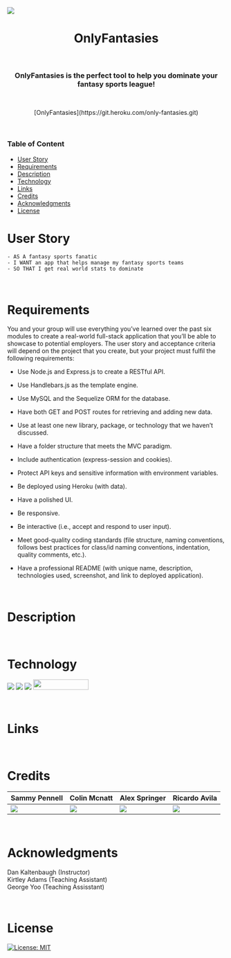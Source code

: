 <img src="https://user-images.githubusercontent.com/107449948/193716238-846545c5-7c3a-4160-8b01-231372bb0509.jpg" />
<h1 align="center">
OnlyFantasies
</h1>

<p>&nbsp;</p>

<h3 align="center">
OnlyFantasies is the perfect tool to help you dominate your fantasy sports league!
</h3>
<p>&nbsp;</p>
<p align="center">
[OnlyFantasies](https://git.heroku.com/only-fantasies.git)
</p>
<p>&nbsp;</p>

### Table of Content

- [User Story](#user-story)
- [Requirements](#Requirements)
- [Description](#Description)
- [Technology](#Technology)
- [Links](#Links)
- [Credits](#credits)
- [Acknowledgments](#Acknowledgments)
- [License](#license)

# User Story

    - AS A fantasy sports fanatic
    - I WANT an app that helps manage my fantasy sports teams
    - SO THAT I get real world stats to dominate

<p>&nbsp;</p>

# Requirements

You and your group will use everything you’ve learned over the past six modules to create a real-world full-stack application that you’ll be able to showcase to potential employers. The user story and acceptance criteria will depend on the project that you create, but your project must fulfil the following requirements:

- Use Node.js and Express.js to create a RESTful API.

- Use Handlebars.js as the template engine.

- Use MySQL and the Sequelize ORM for the database.

- Have both GET and POST routes for retrieving and adding new data.

- Use at least one new library, package, or technology that we haven’t discussed.

- Have a folder structure that meets the MVC paradigm.

- Include authentication (express-session and cookies).

- Protect API keys and sensitive information with environment variables.

- Be deployed using Heroku (with data).

- Have a polished UI.

- Be responsive.

- Be interactive (i.e., accept and respond to user input).

- Meet good-quality coding standards (file structure, naming conventions, follows best practices for class/id naming conventions, indentation, quality comments, etc.).

- Have a professional README (with unique name, description, technologies used, screenshot, and link to deployed application).

<p>&nbsp;</p>

# Description

<p>&nbsp;</p>

# Technology

<img src="https://img.shields.io/badge/HTML-239120?style=for-the-badge&logo=html5&logoColor=white"> <img src="https://img.shields.io/badge/CSS-239120?&style=for-the-badge&logo=css3&logoColor=white"> <img src="https://img.shields.io/badge/JavaScript-323330?style=for-the-badge&logo=javascript&logoColor=F7DF1E"> <img src="https://user-images.githubusercontent.com/107449948/182315151-08c6a8cb-9059-4929-9f23-8c04075ef5c2.png" width="128" height="24">

<p>&nbsp;</p>

# Links

<p>&nbsp;</p>

# Credits

| Sammy Pennell                                                                                                                        | Colin Mcnatt                                                                                                                                | Alex Springer                                                                                                                       | Ricardo Avila                                                                                                                             |
| ------------------------------------------------------------------------------------------------------------------------------------ | ------------------------------------------------------------------------------------------------------------------------------------------- | ----------------------------------------------------------------------------------------------------------------------------------- | ----------------------------------------------------------------------------------------------------------------------------------------- |
| [<img src="https://img.shields.io/badge/GitHub-100000?style=for-the-badge&logo=github&logoColor=white">](https://github.com/SammyDP) | [<img src="https://img.shields.io/badge/GitHub-100000?style=for-the-badge&logo=github&logoColor=white">](https://github.com/colinmichael89) | [<img src="https://img.shields.io/badge/GitHub-100000?style=for-the-badge&logo=github&logoColor=white">](https://github.com/aleji0) | [<img src="https://img.shields.io/badge/GitHub-100000?style=for-the-badge&logo=github&logoColor=white">](https://github.com/rickyavila29) |

<p>&nbsp;</p>

# Acknowledgments

Dan Kaltenbaugh (Instructor)<br>
Kirtley Adams (Teaching Assistant) <br>
George Yoo (Teaching Assisstant)

<p>&nbsp;</p>

# License

[![License: MIT](https://img.shields.io/badge/License-MIT-yellow.svg)](https://opensource.org/licenses/MIT)

<p>&nbsp;</p>
